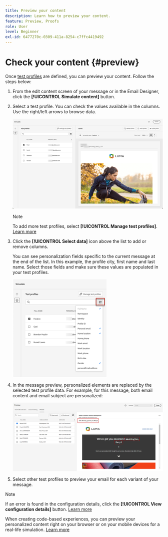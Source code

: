 ```yaml
---
title: Preview your content
description: Learn how to preview your content.
feature: Preview, Proofs
role: User
level: Beginner
exl-id: 6477270c-0309-411a-8254-c7ffc4419492
---
```

# Check your content {#preview}

<!--## Preview your content {#preview-content}-->

Once [test profiles](test-profiles.md) are defined, you can preview your content. Follow the steps below:

1. From the edit content screen of your message or in the Email Designer, click the **[!UICONTROL Simulate content]** button.

1. Select a test profile. You can check the values available in the columns. Use the right/left arrows to browse data.

    ![](../email/assets/preview-select-profile.png)

    >[!NOTE]
    >
    >To add more test profiles, select **[!UICONTROL Manage test profiles]**. [Learn more](test-profiles.md)

1. Click the **[!UICONTROL Select data]** icon above the list to add or remove columns.
    
    You can see personalization fields specific to the current message at the end of the list. In this example, the profile city, first name and last name. Select those fields and make sure these values are populated in your test profiles.

    ![](../email/assets/preview-select-data.png)

1. In the message preview, personalized elements are replaced by the selected test profile data. For example, for this message, both email content and email subject are personalized:

    ![](../email/assets/preview-test-profile.png)

1. Select other test profiles to preview your email for each variant of your message.

>[!NOTE]
>
>If an error is found in the configuration details, click the **[!UICONTROL View configuration details]** button. [Learn more](../email/surface-personalization.md#check-configuration)

When creating code-based experiences, you can preview your personalized content right on your browser or on your mobile devices for a real-life simulation. [Learn more](../code-based/create-code-based.md#preview-on-device)

